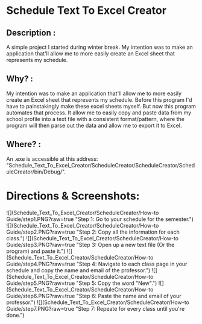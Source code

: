 # Schedule Text To Excel Creator

## Description :
  A simple project I started during winter break. My intention was to make an application that'll allow me to more easily create an Excel sheet that represents my schedule. 

## Why? :
  My intention was to make an application that'll allow me to more easily create an Excel sheet that represents my schedule. Before this program I'd have to painstakingly make these excel sheets myself. But now this program automates that process. It allow me to easily copy and paste data from my school profile into a text file with a consistent format/pattern, where the program will then parse out the data and allow me to export it to Excel.

## Where? :
  An .exe is accessible at this address: "Schedule_Text_To_Excel_Creator/ScheduleCreator/ScheduleCreator/ScheduleCreator/bin/Debug/".

# Directions & Screenshots:
![](Schedule_Text_To_Excel_Creator/ScheduleCreator/How-to Guide/step1.PNG?raw=true "Step 1: Go to your schedule for the semester.")
![](Schedule_Text_To_Excel_Creator/ScheduleCreator/How-to Guide/step2.PNG?raw=true "Step 2: Copy all the information for each class.")
![](Schedule_Text_To_Excel_Creator/ScheduleCreator/How-to Guide/step3.PNG?raw=true "Step 3: Open up a new text file (Or the program) and paste it.")
![](Schedule_Text_To_Excel_Creator/ScheduleCreator/How-to Guide/step4.PNG?raw=true "Step 4: Navigate to each class page in your schedule and copy the name and email of the professor.")
![](Schedule_Text_To_Excel_Creator/ScheduleCreator/How-to Guide/step5.PNG?raw=true "Step 5: Copy the word "New".")
![](Schedule_Text_To_Excel_Creator/ScheduleCreator/How-to Guide/step6.PNG?raw=true "Step 6: Paste the name and email of your professor.")
![](Schedule_Text_To_Excel_Creator/ScheduleCreator/How-to Guide/step7.PNG?raw=true "Step 7: Repeate for every class until you're done.")
